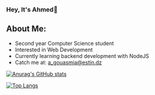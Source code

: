 ### Hey, It's Ahmed👋
## About Me:
- Second year Computer Science student
- Interested in Web Development
- Currently learning backend development with NodeJS
- Catch me at: a_gouasmia@estin.dz


[![Anurag's GitHub stats](https://github-readme-stats.vercel.app/api?username=SilverBullet19&theme=dark)](https://github.com/anuraghazra/github-readme-stats)

[![Top Langs](https://github-readme-stats.vercel.app/api/top-langs/?username=SilverBullet19&theme=dark)](https://github.com/anuraghazra/github-readme-stats)
